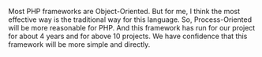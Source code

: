 Most PHP frameworks are Object-Oriented. But for me, I think the most effective way is the traditional way for this language. So, Process-Oriented will be more reasonable for PHP.
And this framework has run for our project for about 4 years and for above 10 projects.
We have confidence that this framework will be more simple and directly.